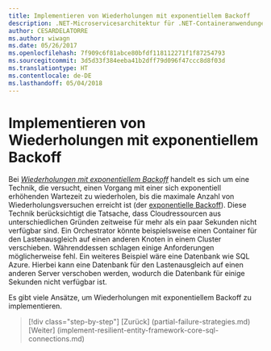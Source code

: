 ```yaml
---
title: Implementieren von Wiederholungen mit exponentiellem Backoff
description: .NET-Microservicesarchitektur für .NET-Containeranwendungen | Implementieren von Wiederholungen mit exponentiellem Backoff
author: CESARDELATORRE
ms.author: wiwagn
ms.date: 05/26/2017
ms.openlocfilehash: 7f909c6f81abce80bfdf118112271f1f87254793
ms.sourcegitcommit: 3d5d33f384eeba41b2dff79d096f47ccc8d8f03d
ms.translationtype: HT
ms.contentlocale: de-DE
ms.lasthandoff: 05/04/2018
---
```

# <a name="implementing-retries-with-exponential-backoff"></a>Implementieren von Wiederholungen mit exponentiellem Backoff

Bei [*Wiederholungen mit exponentiellem Backoff*](https://docs.microsoft.com/azure/architecture/patterns/retry) handelt es sich um eine Technik, die versucht, einen Vorgang mit einer sich exponentiell erhöhenden Wartezeit zu wiederholen, bis die maximale Anzahl von Wiederholungsversuchen erreicht ist (der [exponentielle Backoff](https://en.wikipedia.org/wiki/Exponential_backoff)). Diese Technik berücksichtigt die Tatsache, dass Cloudressourcen aus unterschiedlichen Gründen zeitweise für mehr als ein paar Sekunden nicht verfügbar sind. Ein Orchestrator könnte beispielsweise einen Container für den Lastenausgleich auf einen anderen Knoten in einem Cluster verschieben. Währenddessen schlagen einige Anforderungen möglicherweise fehl. Ein weiteres Beispiel wäre eine Datenbank wie SQL Azure. Hierbei kann eine Datenbank für den Lastenausgleich auf einen anderen Server verschoben werden, wodurch die Datenbank für einige Sekunden nicht verfügbar ist.

Es gibt viele Ansätze, um Wiederholungen mit exponentiellem Backoff zu implementieren.


>[!div class="step-by-step"]
[Zurück] (partial-failure-strategies.md) [Weiter] (implement-resilient-entity-framework-core-sql-connections.md)
